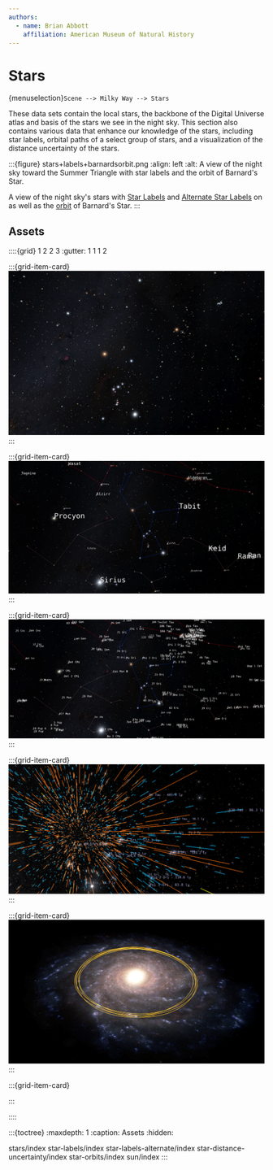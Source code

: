 ```yaml
---
authors:
  - name: Brian Abbott
    affiliation: American Museum of Natural History
---
```



# Stars

{menuselection}`Scene --> Milky Way --> Stars`

These data sets contain the local stars, the backbone of the Digital Universe atlas and basis of the stars we see in the night sky. This section also contains various data that enhance our knowledge of the stars, including star labels, orbital paths of a select group of stars, and a visualization of the distance uncertainty of the stars.



:::{figure} stars+labels+barnardsorbit.png
:align: left
:alt: A view of the night sky toward the Summer Triangle with star labels and the orbit of Barnard's Star.

A view of the night sky's stars with [Star Labels](./star-labels/index) and [Alternate Star Labels](./star-labels-alternate/index) on as well as the [orbit](./star-orbits/index) of Barnard's Star.
:::



## Assets

::::{grid} 1 2 2 3
:gutter: 1 1 1 2

:::{grid-item-card} [](./stars/index)
![stars](./stars/stars_orion+taurus.png)
:::

:::{grid-item-card} [](./star-labels/index)
![star labels](./star-labels/star_names.png)
:::

:::{grid-item-card} [](./star-labels-alternate/index)
![alternate star labels](./star-labels-alternate/stars_label_alternate.png)
:::

:::{grid-item-card} [](./star-distance-uncertainty/index)
![star distance uncertainty](./star-distance-uncertainty/star_distance_uncertainty.png)
:::

:::{grid-item-card} [](./star-orbits/index)
![star orbits](./star-orbits/star_orbits_sun.png)
:::

:::{grid-item-card} [](./sun/index)

:::

::::


:::{toctree}
:maxdepth: 1
:caption: Assets
:hidden:

stars/index
star-labels/index
star-labels-alternate/index
star-distance-uncertainty/index
star-orbits/index
sun/index
:::
